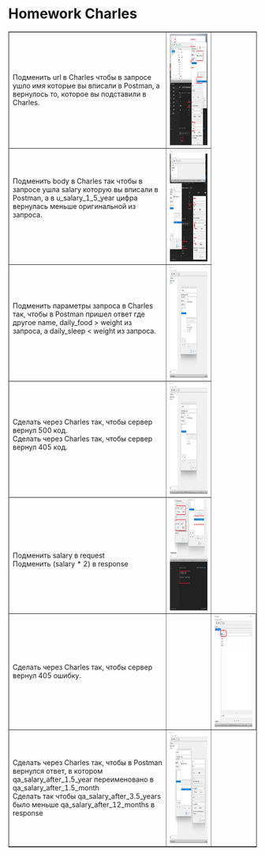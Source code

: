<!DOCTYPE html>
<h1>Homework Charles</h1>

<html>
 <head>
  <meta charset="utf-8">
 </head>
 <body>
  <table border="1">
   <tr>
    <td> Подменить url в Charles чтобы в запросе ушло имя которые вы вписали в Postman, а вернулось то, которое вы подставили в Charles.
    <br> 
    <td><img src="https://github.com/StasTsb/Charles/blob/56df7cb3e997697ad1f34f8be71fca235241be1c/screen/1.png" width="580" height="226"></td>
   </tr>
   <tr>
    <td> Подменить body в Charles так чтобы в запросе ушла salary которую вы вписали в Postman, а в u_salary_1_5_year цифра вернулась меньше оригинальной из запроса.
    <br> 
    <br> 
    <br> 
    <td><img src="https://github.com/StasTsb/Charles/blob/beb11f82271aaef52658cd76abc672aa39bebe23/screen/2.png" width="580" height="226"></td>
  </tr>
    <tr>
    <td> Подменить параметры запроса в Charles так, чтобы в Postman пришел ответ где другое name, daily_food > weight из запроса, а daily_sleep < weight из запроса.
    <br> 
    <br> 
    <td><img src="https://github.com/StasTsb/Charles/blob/d982c31cca9c34b406d671d027897bdddd696419/screen/3.png" width="580" height="226"></td>
   </tr>
   <tr>
    <td> Сделать через Charles так, чтобы сервер вернул 500 код.
    <br> Сделать через Charles так, чтобы сервер вернул 405 код.
    <br> 
    <br> 
    <td><img src="https://github.com/StasTsb/Charles/blob/d982c31cca9c34b406d671d027897bdddd696419/screen/4.png" width="580" height="226"></td>
  </tr>
    <tr>
    <td> 
    <br> Подменить salary в request
    <br> Подменить (salary * 2) в response
    <br>
    <td><img src="https://github.com/StasTsb/Charles/blob/b6f7f5cd9737294329f4f747c7911ee614677b7c/screen/5.png" width="580" height="226"></td>
     </tr>
    <tr>
    <td> Сделать через Charles так, чтобы сервер вернул 405 ошибку.
     <td>
    <td><img src="https://github.com/StasTsb/Charles/blob/d982c31cca9c34b406d671d027897bdddd696419/screen/5.1.png" width="580" height="226"></td>
   </tr>
    <tr>
    <td> Сделать через Charles так, чтобы в Postman вернулся ответ, в котором qa_salary_after_1.5_year переименовано в qa_salary_after_1.5_month
    <br> Сделать так чтобы qa_salary_after_3.5_years было меньше qa_salary_after_12_months в response 
    <br> 
    <td><img src="https://github.com/StasTsb/Charles/blob/b6f7f5cd9737294329f4f747c7911ee614677b7c/screen/6.png" width="580" height="226"></td>
   </tr>
  </tr>
 </table>
 </body>
</html>

